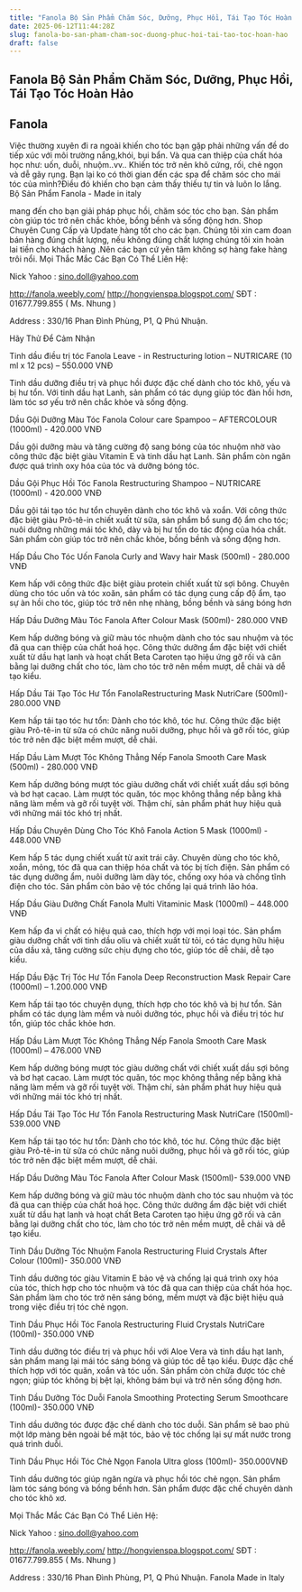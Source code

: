 ```yaml
---
title: "Fanola Bộ Sản Phẩm Chăm Sóc, Dưỡng, Phục Hồi, Tái Tạo Tóc Hoàn Hảo"
date: 2025-06-12T11:44:28Z
slug: fanola-bo-san-pham-cham-soc-duong-phuc-hoi-tai-tao-toc-hoan-hao
draft: false
---
```


## Fanola Bộ Sản Phẩm Chăm Sóc, Dưỡng, Phục Hồi, Tái Tạo Tóc Hoàn Hảo

## Fanola

Việc thường xuyên đi ra ngoài khiến cho tóc bạn gặp phải những vấn đề do tiếp xúc với môi trường nắng,khói, bụi bẩn. Và qua can thiệp của chất hóa học như: uốn, duỗi, nhuộm..vv..
Khiến tóc trở nên khô cứng, rối, chẻ ngọn và dễ gãy rụng. Bạn lại ko có thời gian đến các spa để chăm sóc cho mái tóc của mình?Điều đó khiến cho bạn cảm thấy thiếu tự tin và luôn lo lắng.
Bộ Sản Phẩm Fanola - Made in italy


mang đến cho bạn giải pháp phục hồi, chăm sóc tóc cho bạn. Sản phẩm còn giúp tóc trở nên chắc khỏe, bồng bềnh và sống động hơn.
Shop Chuyên Cung Cấp và Update hàng tốt cho các bạn.
Chúng tôi xin cam đoan bán hàng đúng chất lượng, nếu không đúng chất lượng chúng tôi xin hoàn lai tiền cho khách hàng .Nên các bạn cứ yên tâm không sợ hàng fake hàng trôi nổi.
Mọi Thắc Mắc Các Bạn Có Thể Liên Hệ:

Nick Yahoo : sino.doll@yahoo.com

http://fanola.weebly.com/
http://hongvienspa.blogspot.com/
SĐT : 01677.799.855 ( Ms. Nhung )

Address : 330/16 Phan Đình Phùng, P1, Q Phú Nhuận.

Hãy Thử Để Cảm Nhận




Tinh dầu điều trị tóc Fanola Leave - in Restructuring lotion – NUTRICARE (10 ml x 12 pcs) – 550.000 VNĐ





Tinh dầu dưỡng điều trị và phục hồi được đặc chế dành cho tóc khô, yếu và bị hư tổn. Với tinh dầu hạt Lanh, sản phẩm có tác dụng giúp tóc đàn hồi hơn, làm tóc sơ yếu trở nên chắc khỏe và sống động.

Dầu Gội Dưỡng Màu Tóc Fanola Colour care Spampoo – AFTERCOLOUR (1000ml) - 420.000 VNĐ




Dầu gội dưỡng màu và tăng cường độ sang bóng của tóc nhuộm nhờ vào công thức đặc biệt giàu Vitamin E và tinh dầu hạt Lanh. Sản phẩm còn ngăn được quá trình oxy hóa của tóc và dưỡng bóng tóc.



Dầu Gội Phục Hồi Tóc Fanola Restructuring Shampoo – NUTRICARE (1000ml) - 420.000 VNĐ





Dầu gội tái tạo tóc hư tổn chuyên dành cho tóc khô và xoắn. Với công thức đặc biệt giàu Prô-tê-in chiết xuất từ sữa, sản phẩm bổ sung độ ẩm cho tóc; nuôi dưỡng những mái tóc khô, dày và bị hư tổn do tác động của hóa chất. Sản phẩm còn giúp tóc trở nên chắc khỏe, bồng bềnh và sống động hơn.


Hấp Dầu Cho Tóc Uốn Fanola Curly and Wavy hair Mask (500ml) - 280.000 VNĐ

Kem hấp với công thức đặc biệt giàu protein chiết xuất từ sợi bông. Chuyên dùng cho tóc uốn và tóc xoăn, sản phẩm có tác dụng cung cấp độ ẩm, tạo sự àn hồi cho tóc, giúp tóc trở nên nhẹ nhàng, bồng bềnh và sáng bóng hơn



Hấp Dầu Dưỡng Màu Tóc Fanola After Colour Mask (500ml)- 280.000 VNĐ



Kem hấp dưỡng bóng và giữ màu tóc nhuộm dành cho tóc sau nhuộm và tóc đã qua can thiệp của chất hoá học. Công thức dưỡng ẩm đặc biệt với chiết xuất từ dầu hạt lanh và hoạt chất Beta Caroten tạo hiệu ứng gỡ rối và cân bằng lại dưỡng chất cho tóc, làm cho tóc trở nên mềm mượt, dễ chải và dễ tạo kiểu.


Hấp Dầu Tái Tạo Tóc Hư Tổn FanolaRestructuring Mask NutriCare (500ml)- 280.000 VNĐ



Kem hấp tái tạo tóc hư tổn: Dành cho tóc khô, tóc hư. Công thức đặc biệt giàu Prô-tê-in từ sữa có chức năng nuôi dưỡng, phục hồi và gỡ rối tóc, giúp tóc trở nên đặc biệt mềm mượt, dễ chải.



Hấp Dầu Làm Mượt Tóc Không Thẳng Nếp Fanola Smooth Care Mask (500ml) - 280.000 VNĐ


Kem hấp dưỡng bóng mượt tóc giàu dưỡng chất với chiết xuất dầu sợi bông và bơ hạt cacao. Làm mượt tóc quăn, tóc mọc không thẳng nếp bằng khả năng làm mềm và gỡ rối tuyệt vời. Thậm chí, sản phẩm phát huy hiệu quả với những mái tóc khó trị nhất.

Hấp Dầu Chuyên Dùng Cho Tóc Khô Fanola Action 5 Mask (1000ml) - 448.000 VNĐ

Kem hấp 5 tác dụng chiết xuất từ axit trái cây. Chuyên dùng cho tóc khô, xoắn, mỏng, tóc đã qua can thiệp hóa chất và tóc bị tích điện. Sản phẩm có tác dụng dưỡng ẩm, nuôi dưỡng làm dày tóc, chống oxy hóa và chống tĩnh điện cho tóc. Sản phẩm còn bảo vệ tóc chống lại quá trình lão hóa.



Hấp Dầu Giàu Dưỡng Chất Fanola Multi Vitaminic Mask (1000ml) – 448.000 VNĐ

Kem hấp đa vi chất có hiệu quả cao, thích hợp với mọi loại tóc. Sản phẩm giàu dưỡng chất với tinh dầu oliu và chiết xuất từ tỏi, có tác dụng hữu hiệu của dầu xả, tăng cường sức chịu đựng cho tóc, giúp tóc dễ chải, dễ tạo kiểu.

Hấp Dầu Đặc Trị Tóc Hư Tổn Fanola Deep Reconstruction Mask Repair Care (1000ml) – 1.200.000 VNĐ

Kem hấp tái tạo tóc chuyên dụng, thích hợp cho tóc khô và bị hư tổn. Sản phẩm có tác dụng làm mềm và nuôi dưỡng tóc, phục hồi và điều trị tóc hư tổn, giúp tóc chắc khỏe hơn.


Hấp Dầu Làm Mượt Tóc Không Thẳng Nếp Fanola Smooth Care Mask (1000ml) – 476.000 VNĐ

Kem hấp dưỡng bóng mượt tóc giàu dưỡng chất với chiết xuất dầu sợi bông và bơ hạt cacao. Làm mượt tóc quăn, tóc mọc không thẳng nếp bằng khả năng làm mềm và gỡ rối tuyệt vời. Thậm chí, sản phẩm phát huy hiệu quả với những mái tóc khó trị nhất.



Hấp Dầu Tái Tạo Tóc Hư Tổn Fanola Restructuring Mask NutriCare (1500ml)- 539.000 VNĐ

Kem hấp tái tạo tóc hư tổn: Dành cho tóc khô, tóc hư. Công thức đặc biệt giàu Prô-tê-in từ sữa có chức năng nuôi dưỡng, phục hồi và gỡ rối tóc, giúp tóc trở nên đặc biệt mềm mượt, dễ chải. 


Hấp Dầu Dưỡng Màu Tóc Fanola After Colour Mask (1500ml)- 539.000 VNĐ

Kem hấp dưỡng bóng và giữ màu tóc nhuộm dành cho tóc sau nhuộm và tóc đã qua can thiệp của chất hoá học. Công thức dưỡng ẩm đặc biệt với chiết xuất từ dầu hạt lanh và hoạt chất Beta Caroten tạo hiệu ứng gỡ rối và cân bằng lại dưỡng chất cho tóc, làm cho tóc trở nên mềm mượt, dễ chải và dễ tạo kiểu.


Tinh Dầu Dưỡng Tóc Nhuộm Fanola Restructuring Fluid Crystals After Colour (100ml)- 350.000 VNĐ

Tinh dầu dưỡng tóc giàu Vitamin E bảo vệ và chống lại quá trình oxy hóa của tóc, thích hợp cho tóc nhuộm và tóc đã qua can thiệp của chất hóa học. Sản phẩm làm cho tóc trở nên sáng bóng, mềm mượt và đặc biệt hiệu quả trong việc điều trị tóc chẻ ngọn.

Tinh Dầu Phục Hồi Tóc Fanola Restructuring Fluid Crystals NutriCare (100ml)- 350.000 VNĐ

Tinh dầu dưỡng tóc điều trị và phục hồi với Aloe Vera và tinh dầu hạt lanh, sản phẩm mang lại mái tóc sáng bóng và giúp tóc dễ tạo kiểu. Được đặc chế thích hợp với tóc quăn, xoắn và tóc uốn. Sản phẩm còn chữa được tóc chẻ ngọn; giúp tóc không bị bệt lại, không bám bụi và trở nên sống động hơn.

Tinh Dầu Dưỡng Tóc Duỗi Fanola Smoothing Protecting Serum Smoothcare (100ml)- 350.000 VNĐ

Tinh dầu dưỡng tóc được đặc chế dành cho tóc duỗi. Sản phẩm sẽ bao phủ một lớp màng bên ngoài bề mặt tóc, bảo vệ tóc chống lại sự mất nước trong quá trình duỗi.

Tinh Dầu Phục Hồi Tóc Chẻ Ngọn Fanola Ultra gloss (100ml)- 350.000VNĐ 

Tinh dầu dưỡng tóc giúp ngăn ngừa và phục hồi tóc chẻ ngọn. Sản phẩm làm tóc sáng bóng và bồng bềnh hơn. Sản phẩm được đặc chế chuyên dành cho tóc khô xơ.

Mọi Thắc Mắc Các Bạn Có Thể Liên Hệ:

Nick Yahoo : sino.doll@yahoo.com

http://fanola.weebly.com/
http://hongvienspa.blogspot.com/
SĐT : 01677.799.855 ( Ms. Nhung )

Address : 330/16 Phan Đình Phùng, P1, Q Phú Nhuận.
Fanola Made in Italy